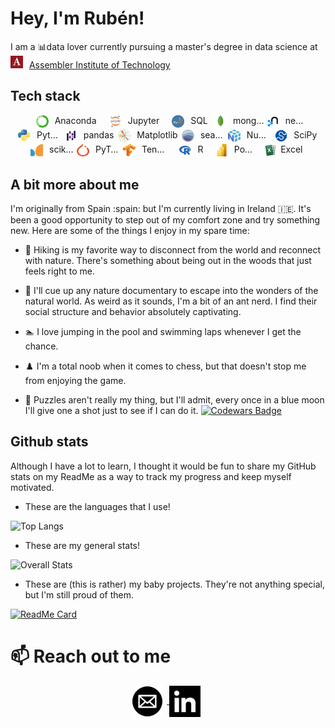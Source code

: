 # Hey, I'm Rubén!

I am a 📊data lover currently pursuing a master's degree in data science at <img src="images/assembler.png" style="vertical-align:right; margin-right: 6px; display: inline-block; width: 20px; height: 20px;"> <a href="https://assemblerinstitute.com/">Assembler Institute of Technology</a>

## Tech stack

<p style="text-align:center;">
    
<span style="display:inline-block; width: 110px; white-space: nowrap; overflow: hidden; text-overflow: ellipsis;">
    <img src="images/conda.png" style="vertical-align:middle; margin-right: 6px; display: inline-block; width: 20px; height: 20px;">
    Anaconda
</span>

<span style="display:inline-block; width: 100px; white-space: nowrap; overflow: hidden; text-overflow: ellipsis;">
    <img src="images/jupyter.png" style="vertical-align:middle; margin-right: 6px; display: inline-block; width: 20px; height: 20px;">
    Jupyter
</span>

<span style="display:inline-block; width: 70px; white-space: nowrap; overflow: hidden; text-overflow: ellipsis;">
    <img src="images/sql.png" style="vertical-align:middle; margin-right: 6px; display: inline-block; width: 20px; height: 20px;">
    SQL
</span>

<span style="display:inline-block; width: 80px; white-space: nowrap; overflow: hidden; text-overflow: ellipsis;">
    <img src="images/mongodb.png" style="vertical-align:middle; margin-right: 6px; display: inline-block; width: 20px; height: 20px;">
    mongoDB
</span>

<span style="display:inline-block; width: 60px; white-space: nowrap; overflow: hidden; text-overflow: ellipsis;">
    <img src="images/neo4j.png" style="vertical-align:middle; margin-right: 6px; display: inline-block; width: 20px; height: 20px;">
    neo4j
</span>

<span style="display:inline-block; width: 70px; white-space: nowrap; overflow: hidden; text-overflow: ellipsis;">
    <img src="images/python.png" style="vertical-align:middle; margin-right: 6px; display: inline-block; width: 20px; height: 20px;">
    Python
</span>

<span style="display:inline-block; width: 80px; white-space: nowrap; overflow: hidden; text-overflow: ellipsis;">
    <img src="images/pandas.png" style="vertical-align:middle; margin-right: 6px; display: inline-block; width: 20px; height: 20px;">
    pandas
</span>

<span style="display:inline-block; width: 100px; white-space: nowrap; overflow: hidden; text-overflow: ellipsis;">
    <img src="images/plt.png" style="vertical-align:middle; margin-right: 6px; display: inline-block; width: 20px; height: 20px;">
    Matplotlib
</span>

<span style="display:inline-block; width: 70px; white-space: nowrap; overflow: hidden; text-overflow: ellipsis;">
    <img src="images/sns.png" style="vertical-align:middle; margin-right: 6px; display: inline-block; width: 20px; height: 20px;">
    seaborn
</span>
<span style="display:inline-block; width: 70px; white-space: nowrap; overflow: hidden; text-overflow: ellipsis;">
    <img src="images/numpy.png" style="vertical-align:middle; margin-right: 6px; display: inline-block; width: 20px; height: 20px;">
    NumPy
</span>

<span style="display:inline-block; width: 70px; white-space: nowrap; overflow: hidden; text-overflow: ellipsis;">
    <img src="images/scipy.svg" style="vertical-align:middle; margin-right: 6px; display: inline-block; width: 20px; height: 20px;">
    SciPy
</span>

<span style="display:inline-block; width: 70px; white-space: nowrap; overflow: hidden; text-overflow: ellipsis;">
    <img src="images/sklearn.png" style="vertical-align:middle; margin-right: 6px; display: inline-block; width: 20px; height: 20px;">
    scikit-learn
</span>
    
<span style="display:inline-block; width: 70px; white-space: nowrap; overflow: hidden; text-overflow: ellipsis;">
    <img src="images/pytorch.png" style="vertical-align:middle; margin-right: 6px; display: inline-block; width: 20px; height: 20px;">
    PyTorch
</span>
    
<span style="display:inline-block; width: 70px; white-space: nowrap; overflow: hidden; text-overflow: ellipsis;">
    <img src="images/tf.png" style="vertical-align:middle; margin-right: 6px; display: inline-block; width: 20px; height: 20px;">
    TensorFlow
</span>  
    
<span style="display:inline-block; width: 70px; white-space: nowrap; overflow: hidden; text-overflow: ellipsis;">
    <img src="images/r.png" style="vertical-align:middle; margin-right: 6px; display: inline-block; width: 20px; height: 20px;">
    R
</span>
      
<span style="display:inline-block; width: 70px; white-space: nowrap; overflow: hidden; text-overflow: ellipsis;">
    <img src="images/powerbi.png" style="vertical-align:middle; margin-right: 6px; display: inline-block; width: 20px; height: 20px;">
    Power BI
</span>
    
<span style="display:inline-block; width: 70px; white-space: nowrap; overflow: hidden; text-overflow: ellipsis;">
    <img src="images/excel.png" style="vertical-align:middle; margin-right: 6px; display: inline-block; width: 20px; height: 20px;">Excel
</span>
</p>

## A bit more about me

I'm originally from Spain :spain: but I'm currently living in Ireland :ireland:. It's been a good opportunity to step out of my comfort zone and try something new. Here are some of the things I enjoy in my spare time:

* :deciduous_tree: Hiking is my favorite way to disconnect from the world and reconnect with nature. There's something about being out in the woods that just feels right to me.

* :ant:	I'll cue up any nature documentary to escape into the wonders of the natural world. As weird as it sounds, I'm a bit of an ant nerd. I find their social structure and behavior absolutely captivating.

* :swimmer: I love jumping in the pool and swimming laps whenever I get the chance.

* :chess_pawn: I'm a total noob when it comes to chess, but that doesn't stop me from enjoying the game.

* :jigsaw: Puzzles aren't really my thing, but I'll admit, every once in a blue moon I'll give one a shot just to see if I can do it.
[![Codewars Badge](https://www.codewars.com/users/yourssincerely/badges/large)](https://www.codewars.com/users/yourssincerely)

## Github stats

Although I have a lot to learn, I thought it would be fun to share my GitHub stats on my ReadMe as a way to track my progress and keep myself motivated.

* These are the languages that I use!

![Top Langs](https://github-readme-stats.vercel.app/api/top-langs/?username=yourssincerely&layout=compact)

* These are my general stats!

![Overall Stats](https://github-readme-stats.vercel.app/api?username=yourssincerely&count_private=true&show_icons=true&hide=contribs)

* These are (this is rather) my baby projects. They're not anything special, but I'm still  proud of them.

[![ReadMe Card](https://github-readme-stats.vercel.app/api/pin/?username=yourssincerely&repo=linkedin)](https://github.com/yourssincerely/linkedin)


# 📫 Reach out to me

<p style="text-align:center;">

<a href="mailto:rtespineira@outlook.com">
<img src="images/mail.png" style="vertical-align:middle; margin-right: 6px; display: inline-block; width: 50px; height: 50px;">
</a>
<a href="https://www.linkedin.com/in/rubentenreiro/">
<img src="images/linkedin.png" style="vertical-align:middle; margin-right: 6px; display: inline-block; width: 50px; height: 50px;">
</a>
</p>
